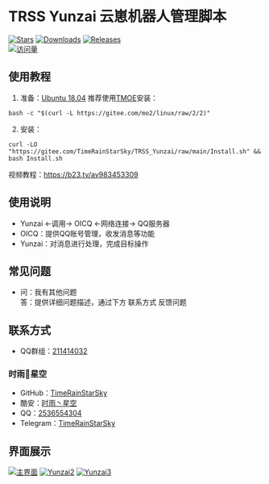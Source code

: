 # TRSS Yunzai 云崽机器人管理脚本
[![Stars](https://img.shields.io/github/stars/TimeRainStarSky/TRSS_Yunzai?color=yellow&label=收藏)](https://github.com/TimeRainStarSky/TRSS_Yunzai/stargazers)
[![Downloads](https://img.shields.io/github/downloads/TimeRainStarSky/TRSS_Yunzai/total?color=blue&label=下载)](https://gitee.com/TimeRainStarSky/TRSS_Yunzai/raw/main/Install.sh)
[![Releases](https://img.shields.io/github/v/release/TimeRainStarSky/TRSS_Yunzai?color=green&label=发布版本)](https://github.com/TimeRainStarSky/TRSS_Yunzai/releases/latest)  
[![访问量](https://profile-counter.glitch.me/TimeRainStarSky-TRSS_Yunzai/count.svg)](https://timerainstarsky.github.io/TRSS_Yunzai)

## 使用教程
1. 准备：[Ubuntu 18.04](https://releases.ubuntu.com/18.04) 推荐使用[TMOE](https://gitee.com/mo2/linux)安装：
```
bash -c "$(curl -L https://gitee.com/mo2/linux/raw/2/2)"
```

2. 安装：
```
curl -LO "https://gitee.com/TimeRainStarSky/TRSS_Yunzai/raw/main/Install.sh" && bash Install.sh
```
视频教程：https://b23.tv/av983453309

## 使用说明
- Yunzai <-调用-> OICQ <-网络连接-> QQ服务器
- OICQ：提供QQ账号管理，收发消息等功能
- Yunzai：对消息进行处理，完成目标操作

## 常见问题
- 问：我有其他问题  
答：提供详细问题描述，通过下方 联系方式 反馈问题

## 联系方式
- QQ群组：[211414032](https://jq.qq.com/?k=QU1xGLEB)
### 时雨🌌星空
- GitHub：[TimeRainStarSky](https://github.com/TimeRainStarSky)
- 酷安：[时雨丶星空](http://www.coolapk.com/u/2650948)
- QQ：[2536554304](https://qm.qq.com/cgi-bin/qm/qr?k=x8LtlP8vwZs7qLwmsbCsyLoAHy7Et1Pj)
- Telegram：[TimeRainStarSky](https://t.me/TimeRainStarSky)

## 界面展示
[![主界面](https://cdn.jsdelivr.net/gh/TimeRainStarSky/TRSS_Yunzai@main/Picture/Main.png)](https://github.com/TimeRainStarSky/TRSS_Yunzai)
[![Yunzai2](https://cdn.jsdelivr.net/gh/TimeRainStarSky/TRSS_Yunzai@main/Picture/Yunzai2.png)](https://github.com/TimeRainStarSky/Yunzai-Bot-2)
[![Yunzai3](https://cdn.jsdelivr.net/gh/TimeRainStarSky/TRSS_Yunzai@main/Picture/Yunzai3.png)](https://github.com/Le-niao/Yunzai-Bot)